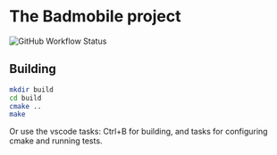 # The Badmobile project

<!-- https://shields.io/ -->
![GitHub Workflow Status](https://img.shields.io/github/workflow/status/thorstink/badmobile/CI)

## Building
```bash
mkdir build
cd build
cmake .. 
make
```

Or use the vscode tasks: Ctrl+B for building, and tasks for configuring cmake and running tests.